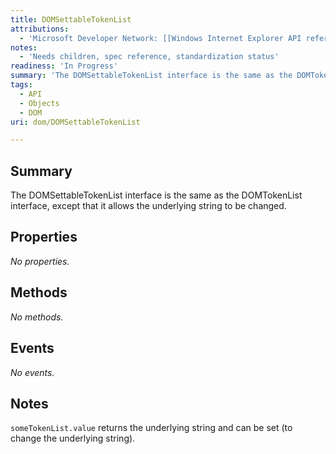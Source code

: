 ```yaml
---
title: DOMSettableTokenList
attributions:
  - 'Microsoft Developer Network: [[Windows Internet Explorer API reference](http://msdn.microsoft.com/en-us/library/ie/hh828809%28v=vs.85%29.aspx) Article]'
notes:
  - 'Needs children, spec reference, standardization status'
readiness: 'In Progress'
summary: 'The DOMSettableTokenList interface is the same as the DOMTokenList interface, except that it allows the underlying string to be changed.'
tags:
  - API
  - Objects
  - DOM
uri: dom/DOMSettableTokenList

---
```

## <span>Summary</span>

The DOMSettableTokenList interface is the same as the DOMTokenList interface, except that it allows the underlying string to be changed.

## <span>Properties</span>

*No properties.*

## <span>Methods</span>

*No methods.*

## <span>Events</span>

*No events.*

## <span>Notes</span>

`someTokenList.value` returns the underlying string and can be set (to change the underlying string).